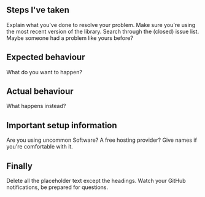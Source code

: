 ## Steps I've taken

Explain what you've done to resolve your problem.
Make sure you're using the most recent version of the library.
Search through the (closed) issue list. Maybe someone had a problem like yours before?

## Expected behaviour

What do you want to happen?

## Actual behaviour

What happens instead?

## Important setup information

Are you using uncommon Software? A free hosting provider?
Give names if you're comfortable with it.

## Finally

Delete all the placeholder text except the headings.
Watch your GitHub notifications, be prepared for questions.
